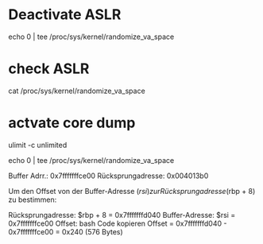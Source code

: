 # Deactivate ASLR
echo 0 | tee /proc/sys/kernel/randomize_va_space

# check ASLR
cat /proc/sys/kernel/randomize_va_space

# actvate core dump
ulimit -c unlimited


echo 0 | tee /proc/sys/kernel/randomize_va_space




Buffer Adrr.: 0x7fffffffce00
Rücksprungadresse: 0x004013b0

Um den Offset von der Buffer-Adresse ($rsi) zur Rücksprungadresse ($rbp + 8) zu bestimmen:

Rücksprungadresse: $rbp + 8 = 0x7fffffffd040
Buffer-Adresse: $rsi = 0x7fffffffce00
Offset:
bash
Code kopieren
Offset = 0x7fffffffd040 - 0x7fffffffce00 = 0x240 (576 Bytes)